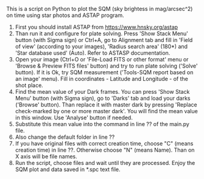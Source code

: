 This is a script on Python to plot the SQM (sky brightess in mag/arcsec^2) on time using star photos and ASTAP program.

1. First you should install ASTAP from https://www.hnsky.org/astap
2. Than run it and configure for plate solving. Press 'Show Stack Menu' button (with Sigma sign) or Ctrl+A, go to Alignment tab and fill in 'Field of view' (according to your images), 'Radius search area' (180*) and 'Star database used' (Auto). Refer to ASTASP documentation.
3. Open your image (Ctrl+O or 'File-Load FITS or other format' menu or 'Browse & Preview FITS files' button) and try to run plate solving ('Solve' button). If it is Ok, try SQM measurement ('Tools-SQM report based on an image' menu). Fill in coordinates - Latitude and Longitude - of the shot place.
4. Find the mean value of your Dark frames. You can press 'Show Stack Menu' button (with Sigma sign), go to 'Darks' tab and load your darks ('Browse' button). Than replace it with master dark by pressing 'Replace check-marked by one or more master dark'. You will find the mean value in this window. Use 'Analyse' button if needed.
5. Substitute this mean value into the command in line ?? of the main.py file.
6. Also change the default folder in line ??
7. If you have original files with correct creation time, choose "C" (means creation time) in line ??. Otherwise choose "N" (means Name). Than on X axis will be file names.
8. Run the script, choose files and wait until they are processed. Enjoy the SQM plot and data saved in *.spc text file.
